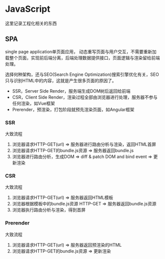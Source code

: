 # JavaScript 

这里记录工程化相关的东西

## SPA

single page application单页面应用， 动态重写页面与用户交互，不需要重新加载整个页面，实现前后端分离，后端处理数据提供接口，页面逻辑与渲染留给前端处理。

选择何种架构，还与SEO(Search Engine Optimization)搜索引擎优化有关，SEO只与识别HTML中的内容，这就是产生很多页面的原因了。

- SSR，Server Side Render，服务端生成DOM树后返回给前端
- CSR，Client Side Render，渲染过程全部由浏览器进行处理，服务器不参与任何渲染，如Vue框架
- Prerender，预渲染，打包阶段就预先渲染页面，如Angular框架 

### SSR
大致流程
1. 浏览器请求HTTP-GET(url) => 服务器进行路由分析与渲染，返回HTML首屏
2. 浏览器请求HTTP-GET的bundle.js资源 => 服务器返回bundle.js
3. 浏览器进行路由分析，生成DOM => diff & patch DOM and bind event => 更新渲染

### CSR
大致流程
1. 浏览器请求HTTP-GET(url) => 服务器返回HTML模板
2. 浏览器根据模板中的bundle.js资源 HTTP-GET => 服务器返回bundle.js资源
3. 浏览器执行路由分析与渲染，得到首屏

### Prerender
大致流程
1. 浏览器请求HTTP-GET(url) => 服务器返回预渲染的HTML
2. 浏览器请求HTTP-GET的bundle.js资源 => 更新渲染